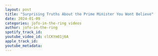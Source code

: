 ```yaml
---
layout: post
title: "Surprising Truths About the Prime Minister You Wont Believe"
date: 2024-01-09
categories: jofo-in-the-ring videos
author: jofo-in-the-ring
spotify_track_id: 
youtube_video_id: clCKYm01j6A
apple_track_id: 
youtube_metadata: 
---
```

